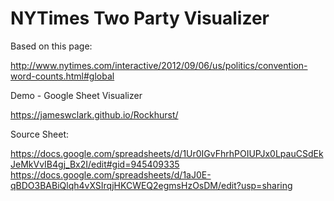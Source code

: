 # NYTimes Two Party Visualizer

Based on this page:

http://www.nytimes.com/interactive/2012/09/06/us/politics/convention-word-counts.html#global

Demo - Google Sheet Visualizer

https://jameswclark.github.io/Rockhurst/

Source Sheet:

https://docs.google.com/spreadsheets/d/1Ur0IGvFhrhPOIUPJx0LpauCSdEkJeMkVvIB4gj_Bx2I/edit#gid=945409335
https://docs.google.com/spreadsheets/d/1aJ0E-qBDO3BABiQlqh4vXSIrqjHKCWEQ2egmsHzOsDM/edit?usp=sharing
